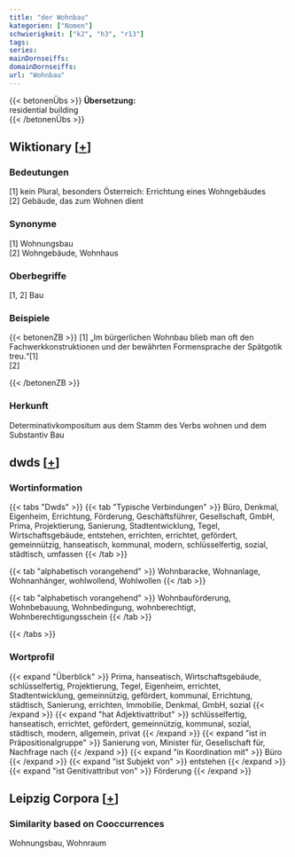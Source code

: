 ```yaml
---
title: "der Wohnbau"
kategorien: ["Nomen"]
schwierigkeit: ["k2", "h3", "r13"]
tags:
series:
mainDornseiffs:
domainDornseiffs:
url: "Wohnbau"
---
```


{{< betonenÜbs >}}
**Übersetzung:**  
residential building  
{{< /betonenÜbs >}}

## Wiktionary [[+](https://de.wiktionary.org/wiki/Wohnbau)]

### Bedeutungen
[1] kein Plural, besonders Österreich: Errichtung eines Wohngebäudes  
[2] Gebäude, das zum Wohnen dient  

### Synonyme
[1] Wohnungsbau  
[2] Wohngebäude, Wohnhaus  

### Oberbegriffe
[1, 2] Bau  

### Beispiele
{{< betonenZB >}}
[1] „Im bürgerlichen Wohnbau blieb man oft den Fachwerkkonstruktionen und der bewährten Formensprache der Spätgotik treu.“[1]  
[2]  

{{< /betonenZB >}}
### Herkunft
Determinativkompositum aus dem Stamm des Verbs wohnen und dem Substantiv Bau  



## dwds [[+](https://www.dwds.de/wb/Wohnbau)]

### Wortinformation
{{< tabs "Dwds" >}}
{{< tab "Typische Verbindungen" >}}
Büro, Denkmal, Eigenheim, Errichtung, Förderung, Geschäftsführer, Gesellschaft, GmbH, Prima, Projektierung, Sanierung, Stadtentwicklung, Tegel, Wirtschaftsgebäude, entstehen, errichten, errichtet, gefördert, gemeinnützig, hanseatisch, kommunal, modern, schlüsselfertig, sozial, städtisch, umfassen
{{< /tab >}}

{{< tab "alphabetisch vorangehend" >}}
Wohnbaracke, Wohnanlage, Wohnanhänger, wohlwollend, Wohlwollen
{{< /tab >}}

{{< tab "alphabetisch vorangehend" >}}
Wohnbauförderung, Wohnbebauung, Wohnbedingung, wohnberechtigt, Wohnberechtigungsschein
{{< /tab >}}

{{< /tabs >}}

### Wortprofil
{{< expand "Überblick" >}} Prima, hanseatisch, Wirtschaftsgebäude, schlüsselfertig, Projektierung, Tegel, Eigenheim, errichtet, Stadtentwicklung, gemeinnützig, gefördert, kommunal, Errichtung, städtisch, Sanierung, errichten, Immobilie, Denkmal, GmbH, sozial {{< /expand >}}
{{< expand "hat Adjektivattribut" >}} schlüsselfertig, hanseatisch, errichtet, gefördert, gemeinnützig, kommunal, sozial, städtisch, modern, allgemein, privat {{< /expand >}}
{{< expand "ist in Präpositionalgruppe" >}} Sanierung von, Minister für, Gesellschaft für, Nachfrage nach {{< /expand >}}
{{< expand "in Koordination mit" >}} Büro {{< /expand >}}
{{< expand "ist Subjekt von" >}} entstehen {{< /expand >}}
{{< expand "ist Genitivattribut von" >}} Förderung {{< /expand >}}

## Leipzig Corpora [[+](https://corpora.uni-leipzig.de/en/res?word=Wohnbau&corpusId=deu_newscrawl-public_2018)]


### Similarity based on Cooccurrences
Wohnungsbau, Wohnraum

